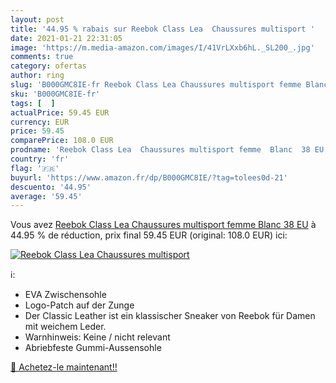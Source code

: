 ```yaml
---
layout: post
title: '44.95 % rabais sur Reebok Class Lea  Chaussures multisport '
date: 2021-01-21 22:31:05
image: 'https://m.media-amazon.com/images/I/41VrLXxb6hL._SL200_.jpg'
comments: true
category: ofertas
author: ring
slug: 'B000GMC8IE-fr Reebok Class Lea Chaussures multisport femme Blanc 38 EU'
sku: 'B000GMC8IE-fr'
tags: [  ]
actualPrice: 59.45 EUR
currency: EUR
price: 59.45
comparePrice: 108.0 EUR
prodname: 'Reebok Class Lea  Chaussures multisport femme  Blanc  38 EU'
country: 'fr'
flag: '🇫🇷'
buyurl: 'https://www.amazon.fr/dp/B000GMC8IE/?tag=tolees0d-21'
descuento: '44.95'
average: '59.45'
---
```


Vous avez [Reebok Class Lea  Chaussures multisport femme  Blanc  38 EU](https://www.amazon.fr/dp/B000GMC8IE/?tag=tolees0d-21)  à  44.95 % de réduction, prix final  59.45 EUR (original: 108.0 EUR) ici:

[![Reebok Class Lea  Chaussures multisport ](https://m.media-amazon.com/images/I/41VrLXxb6hL._SL200_.jpg)](https://www.amazon.fr/dp/B000GMC8IE/?tag=tolees0d-21)

ℹ️:

- EVA Zwischensohle
- Logo-Patch auf der Zunge
- Der Classic Leather ist ein klassischer Sneaker von Reebok für Damen mit weichem Leder.
- Warnhinweis: Keine / nicht relevant
- Abriebfeste Gummi-Aussensohle

[🛒 Achetez-le maintenant!!](https://www.amazon.fr/dp/B000GMC8IE/?tag=tolees0d-21)
